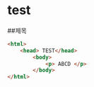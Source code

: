 # test


##제목
```html
<html>
    <head> TEST</head>
        <body>
            <p> ABCD </p>
        </body>
</html>
```


